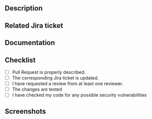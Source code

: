 ## Description

<!--- Describe your changes -->

## Related Jira ticket

<!--- Is there a Jira ticket for this change, if not - should there be? -->
<!--- If working on a new feature or change, please discuss it in an ticket first -->
<!--- If fixing a bug, there should be an ticket describing it with steps to reproduce -->
<!--- Please link to the ticket here: -->

## Documentation

<!--- Is the change documented or should it be?, link the relevant wiki/confluence page here. -->

## Checklist

<!--- Go over all the following points, and put an `x` in all the boxes that apply. -->

- [ ] Pull Request is properly described.
- [ ] The corresponding Jira ticket is updated.
- [ ] I have requested a review from at least one reviewer.
- [ ] The changes are tested
- [ ] I have checked my code for any possible security vulnerabilities

## Screenshots

<!--- If there is a visual element to the PR please share screenshots -->
<!--- Remember the saying "one picture says the same as a 1000 words". -->
